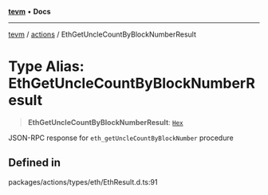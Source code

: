 [**tevm**](../../README.md) • **Docs**

***

[tevm](../../modules.md) / [actions](../README.md) / EthGetUncleCountByBlockNumberResult

# Type Alias: EthGetUncleCountByBlockNumberResult

> **EthGetUncleCountByBlockNumberResult**: [`Hex`](Hex.md)

JSON-RPC response for `eth_getUncleCountByBlockNumber` procedure

## Defined in

packages/actions/types/eth/EthResult.d.ts:91
